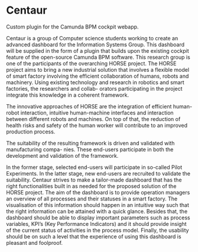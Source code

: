 # Centaur
Custom plugin for the Camunda BPM cockpit webapp.

Centaur is a group of Computer science students working to create an advanced dashboard
for the Information Systems Group. This dashboard will be supplied in the form of a plugin
that builds upon the existing cockpit feature of the open-source Camunda BPM software.
This research group is one of the participants of the overarching HORSE project.
The HORSE project aims to bring a new industrial solution that involves a flexible model of
smart factory involving the efficient collaboration of humans, robots and machinery. Using 
existing technology and research in robotics and smart factories, the researchers and collab-
orators participating in the project integrate this knowledge in a coherent framework.

The innovative approaches of HORSE are the integration of efficient human-robot interaction,
intuitive human-machine interfaces and interaction between different robots and machines.
On top of that, the reduction of health risks and safety of the human worker will contribute to
an improved production process.

The suitability of the resulting framework is driven and validated with manufacturing compa-
nies. These end-users participate in both the development and validation of the framework.

In the former stage, selected end-users will participate in so-called Pilot Experiments. In the
latter stage, new end-users are recruited to validate the suitability.
Centaur strives to make a tailor-made dashboard that has the right functionalities built in
as needed for the proposed solution of the HORSE project. The aim of the dashboard is
to provide operation managers an overview of all processes and their statuses in a smart
factory. The visualisation of this information should happen in an intuitive way such that the
right information can be attained with a quick glance. Besides that, the dashboard should
be able to display important parameters such as process variables, KPI’s (Key Performance
Indicators) and it should provide insight of the current status of activities in the process model.
Finally, the usability should be on such a level that the experience of using this dashboard is
pleasant and foolproof.
